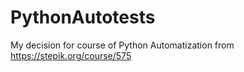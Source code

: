 # PythonAutotests

My decision for course of Python Automatization from https://stepik.org/course/575
